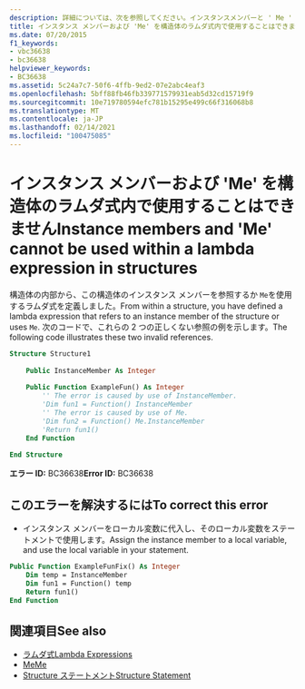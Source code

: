 ```yaml
---
description: 詳細については、次を参照してください。インスタンスメンバーと ' Me ' は、構造体のラムダ式内では使用できません
title: インスタンス メンバーおよび 'Me' を構造体のラムダ式内で使用することはできません
ms.date: 07/20/2015
f1_keywords:
- vbc36638
- bc36638
helpviewer_keywords:
- BC36638
ms.assetid: 5c24a7c7-50f6-4ffb-9ed2-07e2abc4eaf3
ms.openlocfilehash: 5bff88fb46fb339771579931eab5d32cd15719f9
ms.sourcegitcommit: 10e719780594efc781b15295e499c66f316068b8
ms.translationtype: MT
ms.contentlocale: ja-JP
ms.lasthandoff: 02/14/2021
ms.locfileid: "100475085"
---
```

# <a name="instance-members-and-me-cannot-be-used-within-a-lambda-expression-in-structures"></a><span data-ttu-id="a0f64-103">インスタンス メンバーおよび 'Me' を構造体のラムダ式内で使用することはできません</span><span class="sxs-lookup"><span data-stu-id="a0f64-103">Instance members and 'Me' cannot be used within a lambda expression in structures</span></span>

<span data-ttu-id="a0f64-104">構造体の内部から、この構造体のインスタンス メンバーを参照するか `Me`を使用するラムダ式を定義しました。</span><span class="sxs-lookup"><span data-stu-id="a0f64-104">From within a structure, you have defined a lambda expression that refers to an instance member of the structure or uses `Me`.</span></span> <span data-ttu-id="a0f64-105">次のコードで、これらの 2 つの正しくない参照の例を示します。</span><span class="sxs-lookup"><span data-stu-id="a0f64-105">The following code illustrates these two invalid references.</span></span>  
  
```vb  
Structure Structure1  
  
    Public InstanceMember As Integer  
  
    Public Function ExampleFun() As Integer  
        '' The error is caused by use of InstanceMember.  
        'Dim fun1 = Function() InstanceMember  
        '' The error is caused by use of Me.  
        'Dim fun2 = Function() Me.InstanceMember  
        'Return fun1()  
    End Function  
  
End Structure  
```  
  
 <span data-ttu-id="a0f64-106">**エラー ID:** BC36638</span><span class="sxs-lookup"><span data-stu-id="a0f64-106">**Error ID:** BC36638</span></span>  
  
## <a name="to-correct-this-error"></a><span data-ttu-id="a0f64-107">このエラーを解決するには</span><span class="sxs-lookup"><span data-stu-id="a0f64-107">To correct this error</span></span>  
  
- <span data-ttu-id="a0f64-108">インスタンス メンバーをローカル変数に代入し、そのローカル変数をステートメントで使用します。</span><span class="sxs-lookup"><span data-stu-id="a0f64-108">Assign the instance member to a local variable, and use the local variable in your statement.</span></span>  
  
```vb  
Public Function ExampleFunFix() As Integer  
    Dim temp = InstanceMember  
    Dim fun1 = Function() temp  
    Return fun1()  
End Function  
```  
  
## <a name="see-also"></a><span data-ttu-id="a0f64-109">関連項目</span><span class="sxs-lookup"><span data-stu-id="a0f64-109">See also</span></span>

- [<span data-ttu-id="a0f64-110">ラムダ式</span><span class="sxs-lookup"><span data-stu-id="a0f64-110">Lambda Expressions</span></span>](../programming-guide/language-features/procedures/lambda-expressions.md)
- [<span data-ttu-id="a0f64-111">Me</span><span class="sxs-lookup"><span data-stu-id="a0f64-111">Me</span></span>](../programming-guide/program-structure/me-my-mybase-and-myclass.md#me)
- [<span data-ttu-id="a0f64-112">Structure ステートメント</span><span class="sxs-lookup"><span data-stu-id="a0f64-112">Structure Statement</span></span>](../language-reference/statements/structure-statement.md)
